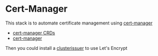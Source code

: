 # Cert-Manager

This stack is to automate certificate management using [cert-manager](https://cert-manager.io)

* [cert-manager CRDs](cert-manager-crds.md)
* [cert-manager](cert-manager.md)

Then you could install a [clusterissuer](./letsencrypt.md) to use Let's Encrypt
